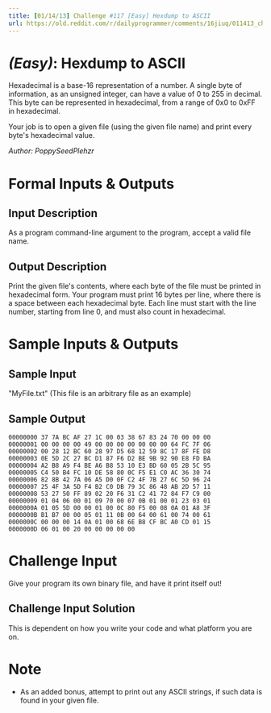 ```yaml
---
title: [01/14/13] Challenge #117 [Easy] Hexdump to ASCII
url: https://old.reddit.com/r/dailyprogrammer/comments/16jiuq/011413_challenge_117_easy_hexdump_to_ascii/
---
```


# [](#EasyIcon) *(Easy)*: Hexdump to ASCII
Hexadecimal is a base-16 representation of a number. A single byte of information, as an unsigned integer, can have a value of 0 to 255 in decimal. This byte can be represented in hexadecimal, from a range of 0x0 to 0xFF in hexadecimal.

Your job is to open a given file (using the given file name) and print every byte's hexadecimal value.

*Author: PoppySeedPlehzr*
# Formal Inputs & Outputs
## Input Description
As a program command-line argument to the program, accept a valid file name.
## Output Description
Print the given file's contents, where each byte of the file must be printed in hexadecimal form. Your program must print 16 bytes per line, where there is a space between each hexadecimal byte. Each line must start with the line number, starting from line 0, and must also count in hexadecimal.
# Sample Inputs & Outputs
## Sample Input
"MyFile.txt" (This file is an arbitrary file as an example)
## Sample Output

    00000000 37 7A BC AF 27 1C 00 03 38 67 83 24 70 00 00 00
    00000001 00 00 00 00 49 00 00 00 00 00 00 00 64 FC 7F 06
    00000002 00 28 12 BC 60 28 97 D5 68 12 59 8C 17 8F FE D8
    00000003 0E 5D 2C 27 BC D1 87 F6 D2 BE 9B 92 90 E8 FD BA
    00000004 A2 B8 A9 F4 BE A6 B8 53 10 E3 BD 60 05 2B 5C 95
    00000005 C4 50 B4 FC 10 DE 58 80 0C F5 E1 C0 AC 36 30 74
    00000006 82 8B 42 7A 06 A5 D0 0F C2 4F 7B 27 6C 5D 96 24
    00000007 25 4F 3A 5D F4 B2 C0 DB 79 3C 86 48 AB 2D 57 11
    00000008 53 27 50 FF 89 02 20 F6 31 C2 41 72 84 F7 C9 00
    00000009 01 04 06 00 01 09 70 00 07 0B 01 00 01 23 03 01
    0000000A 01 05 5D 00 00 01 00 0C 80 F5 00 08 0A 01 A8 3F
    0000000B B1 B7 00 00 05 01 11 0B 00 64 00 61 00 74 00 61
    0000000C 00 00 00 14 0A 01 00 68 6E B8 CF BC A0 CD 01 15
    0000000D 06 01 00 20 00 00 00 00 00
# Challenge Input
Give your program its own binary file, and have it print itself out!
## Challenge Input Solution
This is dependent on how you write your code and what platform you are on.
# Note
* As an added bonus, attempt to print out any ASCII strings, if such data is found in your given file.
				